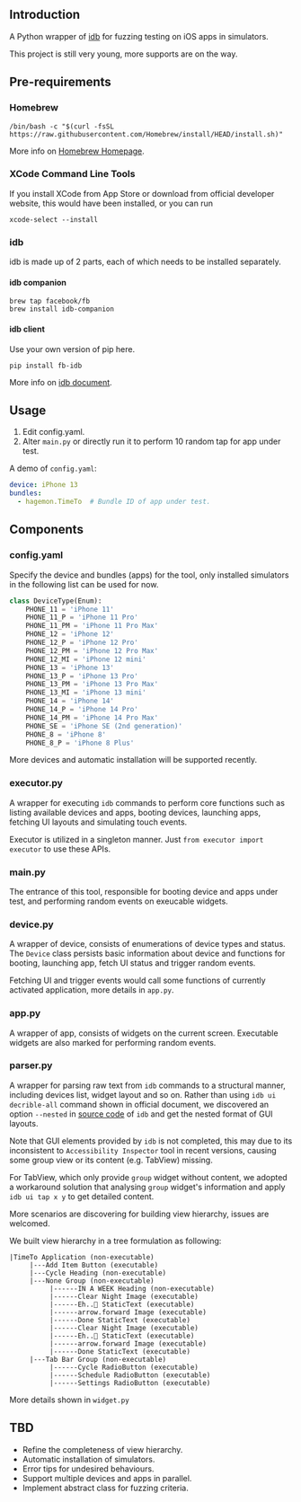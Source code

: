 ## Introduction

A Python wrapper of [idb](https://fbidb.io) for fuzzing testing on iOS apps in simulators.

This project is still very young, more supports are on the way.

## Pre-requirements

### Homebrew

```commandline
/bin/bash -c "$(curl -fsSL https://raw.githubusercontent.com/Homebrew/install/HEAD/install.sh)"
```

More info on [Homebrew Homepage](https://brew.sh).

### XCode Command Line Tools

If you install XCode from App Store or download from official developer website, this would have been installed,
or you can run

```commandline
xcode-select --install
```

### idb

idb is made up of 2 parts, each of which needs to be installed separately.

#### idb companion

```commandline
brew tap facebook/fb
brew install idb-companion
```

#### idb client

Use your own version of pip here.
```commandline
pip install fb-idb  
```

More info on [idb document](https://fbidb.io/docs/installation).

## Usage

1. Edit config.yaml.
1. Alter `main.py` or directly run it to perform 10 random tap for app under test.

A demo of `config.yaml`:

```yaml
device: iPhone 13
bundles:
  - hagemon.TimeTo  # Bundle ID of app under test.
```

## Components

### config.yaml

Specify the device and bundles (apps) for the tool, only installed simulators in the following list can be used for now.

```python
class DeviceType(Enum):
    PHONE_11 = 'iPhone 11'
    PHONE_11_P = 'iPhone 11 Pro'
    PHONE_11_PM = 'iPhone 11 Pro Max'
    PHONE_12 = 'iPhone 12'
    PHONE_12_P = 'iPhone 12 Pro'
    PHONE_12_PM = 'iPhone 12 Pro Max'
    PHONE_12_MI = 'iPhone 12 mini'
    PHONE_13 = 'iPhone 13'
    PHONE_13_P = 'iPhone 13 Pro'
    PHONE_13_PM = 'iPhone 13 Pro Max'
    PHONE_13_MI = 'iPhone 13 mini'
    PHONE_14 = 'iPhone 14'
    PHONE_14_P = 'iPhone 14 Pro'
    PHONE_14_PM = 'iPhone 14 Pro Max'
    PHONE_SE = 'iPhone SE (2nd generation)'
    PHONE_8 = 'iPhone 8'
    PHONE_8_P = 'iPhone 8 Plus'
```

More devices and automatic installation will be supported recently.

### executor.py

A wrapper for executing `idb` commands to perform core functions such as listing available devices and apps, booting devices, launching apps, fetching UI layouts and simulating touch events.

Executor is utilized in a singleton manner. Just `from executor import executor` to use these APIs.

### main.py

The entrance of this tool, responsible for booting device and apps under test, and performing random events on  exeucable widgets.

### device.py

A wrapper of device, consists of enumerations of device types and status. The `Device` class persists basic information about device and functions for booting, launching app, fetch UI status and trigger random events.

Fetching UI and trigger events would call some functions of currently activated application, more details in `app.py`.

### app.py

A wrapper of app, consists of widgets on the current screen. Executable widgets are also marked for performing random events.

### parser.py

A wrapper for parsing raw text from `idb` commands to a structural manner, including devices list, widget layout and so on.
Rather than using `idb ui decrible-all` command shown in official document, we discovered an option `--nested` in [source
code](https://github.com/facebook/idb/blob/3cc2e69f281ada4ad209b31fbd350ba7d782e8f5/idb/cli/commands/accessibility.py) 
of `idb` and get the nested format of GUI layouts.

Note that GUI elements provided by `idb` is not completed, this may due to its inconsistent to `Accessibility Inspector`
tool in recent versions, causing some group view or its content (e.g. TabView) missing.

For TabView, which only provide `group` widget without content, we adopted a workaround solution that analysing
`group` widget's information and apply `idb ui tap x y` to get detailed content.

More scenarios are discovering for building view hierarchy, issues are welcomed.

We built view hierarchy in a tree formulation as following:

```
|TimeTo Application (non-executable)
     |---Add Item Button (executable)
     |---Cycle Heading (non-executable)
     |---None Group (non-executable)
          |------IN A WEEK Heading (non-executable)
          |------Clear Night Image (executable)
          |------Eh..🤔 StaticText (executable)
          |------arrow.forward Image (executable)
          |------Done StaticText (executable)
          |------Clear Night Image (executable)
          |------Eh..🤔 StaticText (executable)
          |------arrow.forward Image (executable)
          |------Done StaticText (executable)
     |---Tab Bar Group (non-executable)
          |------Cycle RadioButton (executable)
          |------Schedule RadioButton (executable)
          |------Settings RadioButton (executable)
```

More details shown in `widget.py`

## TBD

- Refine the completeness of view hierarchy.
- Automatic installation of simulators.
- Error tips for undesired behaviours.
- Support multiple devices and apps in parallel.
- Implement abstract class for fuzzing criteria.